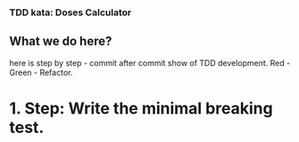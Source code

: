 ### TDD kata: Doses Calculator
## What we do here?
here is step by step - commit after commit show of TDD development.
Red - Green - Refactor.

# 1. Step: Write the minimal breaking test.
